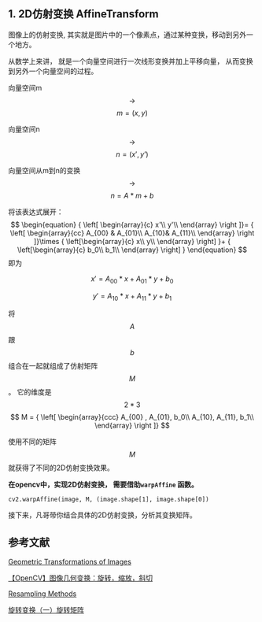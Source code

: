 ## 1. 2D仿射变换 AffineTransform

图像上的仿射变换, 其实就是图片中的一个像素点，通过某种变换，移动到另外一个地方。

从数学上来讲， 就是一个向量空间进行一次线形变换并加上平移向量， 从而变换到另外一个向量空间的过程。

向量空间m   $$\rightarrow$$   $$m = (x, y)$$

向量空间n    $$\rightarrow$$    $$n  = (x', y’)$$

向量空间从m到n的变换    $$\rightarrow$$  $$n = A * m + b$$

将该表达式展开：
$$
\begin{equation}
{
\left[ \begin{array}{c}
x'\\
y'\\
\end{array} 
\right ]}=
{
\left[ \begin{array}{cc}
A_{00} & A_{01}\\
A_{10}& A_{11}\\
\end{array}
\right ]}\times
{
  \left[\begin{array}{c}
  x\\
  y\\
  \end{array}
  \right]
}+
{
   \left[\begin{array}{c}
  b_0\\
  b_1\\
  \end{array}
  \right]
}
\end{equation}
$$
即为

$$ x' = A_{00} *x + A_{01}*y + b_0$$

$$ y' = A_{10} *x + A_{11}*y + b_1$$



将$$A$$跟$$b$$ 组合在一起就组成了仿射矩阵 $$M$$。 它的维度是$$2*3$$
$$
M = {
\left[ \begin{array}{ccc}
A_{00} , A_{01}, b_0\\
A_{10}, A_{11}, b_1\\
\end{array} 
\right ]}
$$




使用不同的矩阵$$M$$就获得了不同的2D仿射变换效果。

**在opencv中，实现2D仿射变换， 需要借助`warpAffine` 函数。**

```
cv2.warpAffine(image, M, (image.shape[1], image.shape[0])
```



接下来，凡哥带你结合具体的2D仿射变换，分析其变换矩阵。


## 参考文献

[Geometric Transformations of Images](https://docs.opencv.org/3.0-beta/doc/py_tutorials/py_imgproc/py_geometric_transformations/py_geometric_transformations.html)

[【OpenCV】图像几何变换：旋转，缩放，斜切](http://blog.csdn.net/xiaowei_cqu/article/details/7616044)

[Resampling Methods](https://seadas.gsfc.nasa.gov/help/general/ResamplingMethods.html)

[旋转变换（一）旋转矩阵](http://blog.csdn.net/csxiaoshui/article/details/65446125)